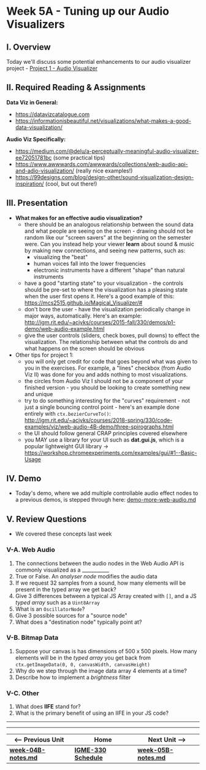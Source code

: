 # Week 5A - Tuning up our Audio Visualizers

## I. Overview
Today we'll discuss some potential enhancements to our audio visualizer project - [Project 1 - Audio Visualizer](../projects/project-1.md)

## II. Required Reading & Assignments

**Data Viz in General:**
  - https://datavizcatalogue.com
  - https://informationisbeautiful.net/visualizations/what-makes-a-good-data-visualization/
  
**Audio Viz Specifically:**
- https://medium.com/@delu/a-perceptually-meaningful-audio-visualizer-ee72051781bc (some practical tips)
- https://www.awwwards.com/awwwards/collections/web-audio-api-and-adio-visualization/ (really nice examples!)
- https://99designs.com/blog/design-other/sound-visualization-design-inspiration/ (cool, but out there!)


## III. Presentation
- **What makes for an effective audio visualization?**
  - there should be an analogous relationship between the sound data and what people are seeing on the screen - drawing should not be random like our "screen savers" at the beginning on the semester were. Can you instead help your viewer **learn** about sound & music by making new connections, and seeing new patterns, such as:
    - visualizing the "beat"
    - human voices fall into the lower frequencies
    - electronic instruments have a different "shape" than natural instruments
  - have a good "starting state" to your visualization - the controls should be pre-set to where the visualization has a pleasing state when the user first opens it. Here's a good example of this: https://mcs2515.github.io/Magical_Visualizer/#
  - don't bore the user - have the visualization periodically change in major ways, automatically. Here's an example: http://igm.rit.edu/~acjvks/courses/2015-fall/330/demos/p1-demo/web-audio-example.html
  - give the user controls (sliders, check boxes, pull downs) to effect the visualization. The relationship between what the controls do and what happens on the screen should be obvious
- Other tips for project 1:
  - you will only get credit for code that goes beyond what was given to you in the exercises. For example, a "lines" checkbox (from Audio Viz II) was done for you and adds nothing to most visualizations.
  - the circles from Audio Viz I should not be a component of your finished version - you should be looking to create something new and unique
  - try to do something interesting for the "curves" requirement - not just a single bouncing control point - here's an example done entirely with `ctx.bezierCurveTo()`: http://igm.rit.edu/~acjvks/courses/2018-spring/330/code-examples/viz/web-audio-4B-demo/three-spirographs.html
  - the UI should follow general CRAP principles covered elsewhere
  - you MAY use a library for your UI such as **dat.gui.js**, which is a popular lightweight GUI library  -> https://workshop.chromeexperiments.com/examples/gui/#1--Basic-Usage


## IV. Demo
- Today's demo, where we add multiple controllable audio effect nodes to a previous demos, is stepped through here: [demo-more-web-audio.md](https://github.com/tonethar/IGME-330-Master/blob/master/notes/demo-more-web-audio.md)

## V. Review Questions

- We covered these concepts last week

### V-A. Web Audio
1. The connections between the audio nodes in the Web Audio API is commonly visualized as a ___________
1. True or False. An *analyser node* modifies the audio data
1. If we request 32 samples from a sound, how many elements will be present in the typed array we get back?
1. Give 3 differences between a typical JS Array created with `[]`, and a JS *typed array* such as a `Uint8Array`
1. What is an `OscillatorNode`?
1. Give 3 possible sources for a "source node"
1. What does a "destination node" typically point at?

### V-B. Bitmap Data
1. Suppose your canvas is has dimensions of 500 x 500 pixels. How many elements will be in the *typed array* you get back from `ctx.getImageData(0, 0, canvasWidth, canvasHeight)`
1. Why do we step through the image data array 4 elements at a time?
1. Describe how to implement a *brightness* filter

### V-C. Other
1. What does **IIFE** stand for?
1. What is the primary benefit of using an IIFE in your JS code?




<hr><hr>

| <-- Previous Unit | Home | Next Unit -->
| --- | --- | --- 
| [**week-04B-notes.md**](week-04B-notes.md)     |  [**IGME-330 Schedule**](../schedule.md) | [**week-05B-notes.md**](week-05B-notes.md)
